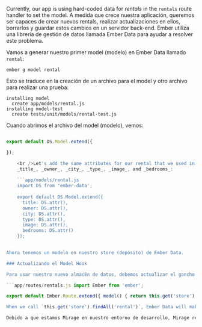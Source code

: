 Currently, our app is using hard-coded data for *rentals* in the `rentals` route handler to set the model. A medida que crece nuestra aplicación, queremos ser capaces de crear nuevos rentals, realizar actualizaciones en ellos, borrarlos y guardar estos cambios en un servidor back-end. Ember utiliza una librería de gestión de datos llamada Ember Data para ayudar a resolver este problema.

Vamos a generar nuestro primer model (modelo) en Ember Data llamado `rental`:

```shell
ember g model rental
```

Esto se traduce en la creación de un archivo para el model y otro archivo para realizar una prueba:

```shell
installing model
  create app/models/rental.js
installing model-test
  create tests/unit/models/rental-test.js
```

Cuando abrimos el archivo del model (modelo), vemos:

```app/models/rental.js import DS from 'ember-data';

export default DS.Model.extend({

});

    <br />Let's add the same attributes for our rental that we used in our hard-coded array of JavaScript objects -
    _title_, _owner_, _city_, _type_, _image_, and _bedrooms_:
    
    ```app/models/rental.js
    import DS from 'ember-data';
    
    export default DS.Model.extend({
      title: DS.attr(),
      owner: DS.attr(),
      city: DS.attr(),
      type: DS.attr(),
      image: DS.attr(),
      bedrooms: DS.attr()
    });
    

Ahora tenemos un modelo en nuestro store (depósito) de Ember Data.

### Actualizando el Model Hook

Para usar nuestro nuevo almacén de datos, debemos actualizar el gancho `model` en nuestro route (ruta).

```app/routes/rentals.js import Ember from 'ember';

export default Ember.Route.extend({ model() { return this.get('store').findAll('rental'); } }); ```

When we call `this.get('store').findAll('rental')`, Ember Data will make a GET request to `/rentals`. Puedes leer más sobre Ember Data en la [sección de models](../../models/).

Debido a que estamos Mirage en nuestro entorno de desarrollo, Mirage retornará los datos que hemos proporcionado. Cuando despleguemos nuestra aplicación en un servidor de producción, necesitamos proporcionar un backend para que Ember Data se comunique con él.